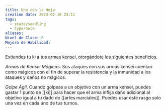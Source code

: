 ```yaml
---
title: Uno con la Hoja
creation date: 2024-02-16 23:11
tags:
  - state/seedling
  - type/note
aliases: 
Nivel de Clase: 6
Mejora de Habilidad:
---
```

Extiendes tu ki a tus armas kensei, otorgándote los siguientes beneficios.

*Armas de Kensei Mágicas*. Sus ataques con sus armas kensei cuentan como mágicos con el fin de
superar la resistencia y la inmunidad a los ataques y daños no mágicos.

*Golpe Ágil*. Cuando golpeas a un objetivo con un arma kensei, puedes gastar 1 punto de [[ki]] para
hacer que el arma inflija daño adicional al objetivo igual a tu dado de [[artes marciales]]. Puedes usar
este rasgo solo una vez en cada uno de tus turnos.

